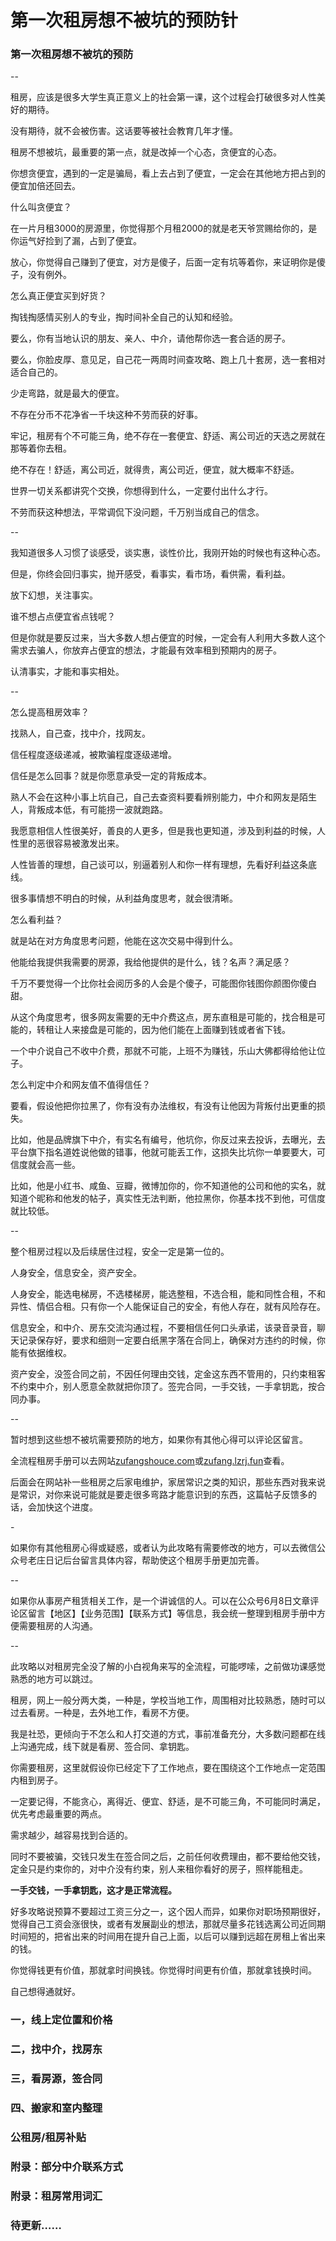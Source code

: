 # 第一次租房想不被坑的预防针

### 第一次租房想不被坑的预防

\--

租房，应该是很多大学生真正意义上的社会第一课，这个过程会打破很多对人性美好的期待。

没有期待，就不会被伤害。这话要等被社会教育几年才懂。

租房不想被坑，最重要的第一点，就是改掉一个心态，贪便宜的心态。

你想贪便宜，遇到的一定是骗局，看上去占到了便宜，一定会在其他地方把占到的便宜加倍还回去。

什么叫贪便宜？

在一片月租3000的房源里，你觉得那个月租2000的就是老天爷赏赐给你的，是你运气好捡到了漏，占到了便宜。

放心，你觉得自己赚到了便宜，对方是傻子，后面一定有坑等着你，来证明你是傻子，没有例外。

怎么真正便宜买到好货？

掏钱掏感情买别人的专业，掏时间补全自己的认知和经验。

要么，你有当地认识的朋友、亲人、中介，请他帮你选一套合适的房子。

要么，你脸皮厚、意见足，自己花一两周时间查攻略、跑上几十套房，选一套相对适合自己的。

少走弯路，就是最大的便宜。

不存在分币不花净省一千块这种不劳而获的好事。

牢记，租房有个不可能三角，绝不存在一套便宜、舒适、离公司近的天选之房就在那等着你去租。

绝不存在！舒适，离公司近，就得贵，离公司近，便宜，就大概率不舒适。

世界一切关系都讲究个交换，你想得到什么，一定要付出什么才行。

不劳而获这种想法，平常调侃下没问题，千万别当成自己的信念。

\--

我知道很多人习惯了谈感受，谈实惠，谈性价比，我刚开始的时候也有这种心态。

但是，你终会回归事实，抛开感受，看事实，看市场，看供需，看利益。

放下幻想，关注事实。

谁不想占点便宜省点钱呢？

但是你就是要反过来，当大多数人想占便宜的时候，一定会有人利用大多数人这个需求去骗人，你放弃占便宜的想法，才能最有效率租到预期内的房子。

认清事实，才能和事实相处。

\--

怎么提高租房效率？

找熟人，自己查，找中介，找网友。

信任程度逐级递减，被欺骗程度逐级递增。

信任是怎么回事？就是你愿意承受一定的背叛成本。

熟人不会在这种小事上坑自己，自己去查资料要看辨别能力，中介和网友是陌生人，背叛成本低，有可能捞一波就跑路。

我愿意相信人性很美好，善良的人更多，但是我也更知道，涉及到利益的时候，人性里的恶很容易被激发出来。

人性皆善的理想，自己谈可以，别逼着别人和你一样有理想，先看好利益这条底线。

很多事情想不明白的时候，从利益角度思考，就会很清晰。

怎么看利益？

就是站在对方角度思考问题，他能在这次交易中得到什么。

他能给我提供我需要的房源，我给他提供的是什么，钱？名声？满足感？

千万不要觉得一个比你社会阅历多的人会是个傻子，可能图你钱图你颜图你傻白甜。

从这个角度思考，很多网友需要的无中介费这点，房东直租是可能的，找合租是可能的，转租让人来接盘是可能的，因为他们能在上面赚到钱或者省下钱。

一个中介说自己不收中介费，那就不可能，上班不为赚钱，乐山大佛都得给他让位子。

怎么判定中介和网友值不值得信任？

要看，假设他把你拉黑了，你有没有办法维权，有没有让他因为背叛付出更重的损失。

比如，他是品牌旗下中介，有实名有编号，他坑你，你反过来去投诉，去曝光，去平台旗下指名道姓说他做的错事，他就可能丢工作，这损失比坑你一单要要大，可信度就会高一些。

比如，他是小红书、咸鱼、豆瓣，微博加你的，你不知道他的公司和他的实名，就知道个昵称和他发的帖子，真实性无法判断，他拉黑你，你基本找不到他，可信度就比较低。

\--

整个租房过程以及后续居住过程，安全一定是第一位的。

人身安全，信息安全，资产安全。

人身安全，能选电梯房，不选楼梯房，能选整租，不选合租，能和同性合租，不和异性、情侣合租。只有你一个人能保证自己的安全，有他人存在，就有风险存在。

信息安全，和中介、房东交流沟通过程，不要相信任何口头承诺，该录音录音，聊天记录保存好，要求和细则一定要白纸黑字落在合同上，确保对方违约的时候，你能有依据维权。

资产安全，没签合同之前，不因任何理由交钱，定金这东西不管用的，只约束租客不约束中介，别人愿意全款就把你顶了。签完合同，一手交钱，一手拿钥匙，按合同办事。

\--

暂时想到这些想不被坑需要预防的地方，如果你有其他心得可以评论区留言。

全流程租房手册可以去网站[zufangshouce.com](https://zufangshouce.com/)或[zufang.lzrj.fun](https://zufang.lzrj.fun/)查看。

后面会在网站补一些租房之后家电维护，家居常识之类的知识，那些东西对我来说是常识，对你来说可能就是要走很多弯路才能意识到的东西，这篇帖子反馈多的话，会加快这个进度。

\-

如果你有其他租房心得或疑惑，或者认为此攻略有需要修改的地方，可以去微信公众号老庄日记后台留言具体内容，帮助使这个租房手册更加完善。

\--

如果你从事房产租赁相关工作，是一个讲诚信的人。可以在公众号6月8日文章评论区留言【地区】【业务范围】【联系方式】等信息，我会统一整理到租房手册中方便需要租房的人沟通。

\--

此攻略以对租房完全没了解的小白视角来写的全流程，可能啰嗦，之前做功课感觉熟悉的地方可以跳过。

租房，网上一般分两大类，一种是，学校当地工作，周围相对比较熟悉，随时可以过去看房。一种是，去外地工作，看房不方便。

我是社恐，更倾向于不怎么和人打交道的方式，事前准备充分，大多数问题都在线上沟通完成，线下就是看房、签合同、拿钥匙。

你需要租房，这里就假设你已经定下了工作地点，要在围绕这个工作地点一定范围内租到房子。

一定要记得，不能贪心，离得近、便宜、舒适，是不可能三角，不可能同时满足，优先考虑最重要的两点。

需求越少，越容易找到合适的。

同时不要被骗，交钱只发生在签合同之后，之前任何收费理由，都不要给他交钱，定金只是约束你的，对中介没有约束，别人来租你看好的房子，照样能租走。

**一手交钱，一手拿钥匙，这才是正常流程。**

好多攻略说预算不要超过工资三分之一，这个因人而异，如果你对职场预期很好，觉得自己工资会涨很快，或者有发展副业的想法，那就尽量多花钱选离公司近同期时间短的，把省出来的时间用在提升自己上面，以后可以赚到远超在房租上省出来的钱。

你觉得钱更有价值，那就拿时间换钱。你觉得时间更有价值，那就拿钱换时间。

自己想得通就好。

### 一，线上定位置和价格

### 二，找中介，找房东

### 三，看房源，签合同

### 四、搬家和室内整理

### 公租房/租房补贴



### 附录：部分中介联系方式



### 附录：租房常用词汇



### 待更新……
